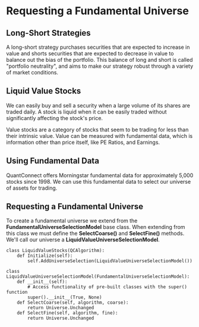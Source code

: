# Requesting a Fundamental Universe
## Long-Short Strategies
A long-short strategy purchases securities that are expected to increase in value and shorts securities that are expected to decrease in value to balance out the bias of the portfolio. This balance of long and short is called "portfolio neutrality", and aims to make our strategy robust through a variety of market conditions.

## Liquid Value Stocks
We can easily buy and sell a security when a large volume of its shares are traded daily. A stock is liquid when it can be easily traded without significantly affecting the stock's price.

Value stocks are a category of stocks that seem to be trading for less than their intrinsic value. Value can be measured with fundamental data, which is information other than price itself, like PE Ratios, and Earnings.

## Using Fundamental Data
QuantConnect offers Morningstar fundamental data for approximately 5,000 stocks since 1998. We can use this fundamental data to select our universe of assets for trading.

## Requesting a Fundamental Universe
To create a fundamental universe we extend from the **FundamentalUniverseSelectionModel** base class. When extending from this class we must define the **SelectCoarse()** and **SelectFine()** methods. We'll call our universe a **LiquidValueUniverseSelectionModel**.

    class LiquidValueStocks(QCAlgorithm):
        def Initialize(self):
            self.AddUniverseSelection(LiquidValueUniverseSelectionModel())

    class LiquidValueUniverseSelectionModel(FundamentalUniverseSelectionModel):
        def __init__(self):
            # Access functionality of pre-built classes with the super() function
            super().__init__(True, None)
        def SelectCoarse(self, algorithm, coarse):
            return Universe.Unchanged
        def SelectFine(self, algorithm, fine):
            return Universe.Unchanged